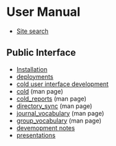 
# User Manual

- [Site search](search.md)

## Public Interface

- [Installation](INSTALL.md)
- [deployments](deployment.md)
- [cold user interface development](cold_user_interface.md)
- [cold](cold.1.md) (man page)
- [cold_reports](cold_reports.1.md) (man page)
- [directory_sync](directory_sync.1.md) (man page)
- [journal_vocabulary](journal_vocabulary.1.md) (man page)
- [group_vocabulary](jouranl_vocabulary.1.md) (man page)
- [devemopment notes](development_notes.md)
- [presentations](presentations/presentation1.md)

